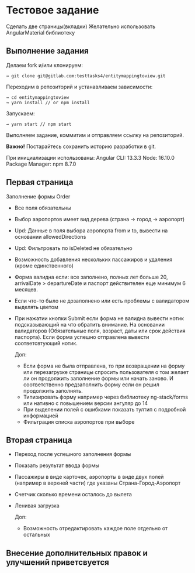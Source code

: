 # Тестовое задание

Сделать две страницы(вкладки)
Желательно использовать AngularMaterial библиотеку

## Выполнение задания

Делаем fork и/или клонируем:

```
→ git clone git@gitlab.com:testtasks4/entitymappingtoview.git
```

Переходим в репозиторий и устанавливаем зависимости:

```
→ cd entitymappingtoview
→ yarn install // or npm install
```

Запускаем:

```
→ yarn start // npm start
```

Выполняем задание, коммитим и отправляем ссылку на репозиторий.

**Важно!** Постарайтесь сохранить историю разработки в git.

При инициализации использованы:
Angular CLI: 13.3.3
Node: 16.10.0
Package Manager: npm 8.7.0

## Первая страница

Заполнение формы Order

- Все поля обязательны
- Выбор аэропортов имеет вид дерева (страна -> город -> аэропорт)
- Upd: Данные в поля выбора аэропорта from и to, вывести на основании allowedDirections
- Upd: Фильтровать по isDeleted не обязательно
- Возможность добавления нескольких пассажиров и удаления (кроме единственного)
- Форма валидна если: все заполнено, полных лет больше 20, arrivalDate > departureDate и паспорт действителен еще минимум 6 месяцев.
- Если что-то было не дозаполнено или есть проблемы с валидатором выделять цветом
- При нажатии кнопки Submit если форма не валидна вывести нотик подсказывающий на что обратить внимание. На основании валидаторов (Обязательные поля, возраст, даты или срок действия паспорта). Если форма успешно отправлена вывести соответсвтующий нотик.
  
  Доп:
  - Если форма не была отправлена, то при возвращении на форму или перезагрузке страницы спросить пользователя о том желает ли он продолжить заполнение формы или начать заново. И соответственно предзаполнить форму если он решил продолжить заполнять.
  - Типизировать форму например через библиотеку ng-stack/forms или нативно с повышением версии ангуляр до 14
  - При выделении полей с ошибками показать тултип с подробной информацией
  - Фильтрация списка аэропортов при выборе

## Вторая страница

- Переход после успешного заполнения формы
- Показать результат ввода формы
- Пассажиры в виде карточек, аэропорты в виде двух полей (например в верхней части) где указаны Страна-Город-Аэропорт
- Счетчик сколько времени осталось до вылета
- Ленивая загрузка

  Доп:
  - Возможность отредактировать каждое поле отдельно от остальных

## Внесение дополнительных правок и улучшений приветсвуется
